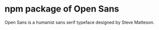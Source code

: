 # npm package of Open Sans

Open Sans is a humanist sans serif typeface designed by Steve Matteson.
